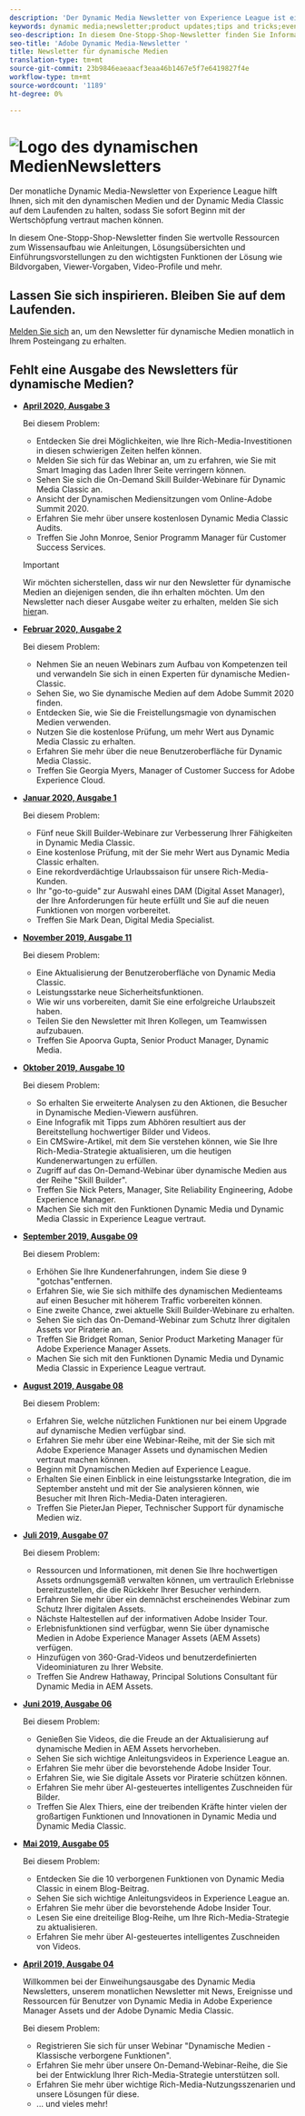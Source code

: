 ```yaml
---
description: 'Der Dynamic Media Newsletter von Experience League ist ein monatlicher Newsletter. Es wurde entwickelt, um Sie bei der Entwicklung mit dynamischen Medien und Dynamic Media Classic zu unterstützen, damit Sie sofort Beginn die Wertschöpfung realisieren können. In diesem One-Stopp-Shop-Newsletter stehen wertvolle Ressourcen zum Wissensaufbau zur Verfügung, darunter Videoanleitungen, Lösungsübersichten und Einführungen zu einigen der wichtigsten Funktionen wie Bildvorgaben, Viewer-Vorgaben, Video-Profile und mehr. '
keywords: dynamic media;newsletter;product updates;tips and tricks;events;customer success;blog;blogs;images;videos;features;capabilities
seo-description: In diesem One-Stopp-Shop-Newsletter finden Sie Informationsquellen wie Videos, Lösungsübersichten und einige der wichtigsten Funktionen wie Bildvorgaben, Viewer-Vorgaben, Video-Profile und mehr.
seo-title: 'Adobe Dynamic Media-Newsletter '
title: Newsletter für dynamische Medien
translation-type: tm+mt
source-git-commit: 23b9846eaeaacf3eaa46b1467e5f7e6419827f4e
workflow-type: tm+mt
source-wordcount: '1189'
ht-degree: 0%

---
```



# ![Logo des dynamischen MedienNewsletters](/help/assets/dynamic-media-newsletter-logo.png)

Der monatliche Dynamic Media-Newsletter von Experience League hilft Ihnen, sich mit den dynamischen Medien und der Dynamic Media Classic auf dem Laufenden zu halten, sodass Sie sofort Beginn mit der Wertschöpfung vertraut machen können.

In diesem One-Stopp-Shop-Newsletter finden Sie wertvolle Ressourcen zum Wissensaufbau wie Anleitungen, Lösungsübersichten und Einführungsvorstellungen zu den wichtigsten Funktionen der Lösung wie Bildvorgaben, Viewer-Vorgaben, Video-Profile und mehr.

## Lassen Sie sich inspirieren. Bleiben Sie auf dem Laufenden.

[Melden Sie sich](https://www.adobe.com/subscription/dynamic-media-newsletter.html) an, um den Newsletter für dynamische Medien monatlich in Ihrem Posteingang zu erhalten.

## Fehlt eine Ausgabe des Newsletters für dynamische Medien?

<!-- * **[May 2020, Issue 4](https://expleague.azureedge.net/assets/aem/Experience-Insider-vol.31.html)**

    In this issue:

    * What business continuity means in uncertain times.
    * Key takeaways from the first all-digital Adobe Summit.
    * Must-watch Experience Manager breakout sessions.
    * Summit customer spotlight: Under Armour.
    * Never miss an Experience Insider webinar.
    * Public sector spotlight: The urgent need for digital enrollment.
    * Look what’s new in Experience Manager Innovation.
    * Build your Experience Manager skills *live* with the Adobe pros.
    * Connect with the Adobe Experience Manager Community.
    * Fast-track your Adobe expertise with Adobe Experience League. -->

* **[April 2020, Ausgabe 3](https://expleague.azureedge.net/assets/dynamic-media/Dynamic_Media_Newsletter_04_2020_April.html)**

   Bei diesem Problem:

   * Entdecken Sie drei Möglichkeiten, wie Ihre Rich-Media-Investitionen in diesen schwierigen Zeiten helfen können.
   * Melden Sie sich für das Webinar an, um zu erfahren, wie Sie mit Smart Imaging das Laden Ihrer Seite verringern können.
   * Sehen Sie sich die On-Demand Skill Builder-Webinare für Dynamic Media Classic an.
   * Ansicht der Dynamischen Mediensitzungen vom Online-Adobe Summit 2020.
   * Erfahren Sie mehr über unsere kostenlosen Dynamic Media Classic Audits.
   * Treffen Sie John Monroe, Senior Programm Manager für Customer Success Services.

   >[!IMPORTANT]
   >
   >Wir möchten sicherstellen, dass wir nur den Newsletter für dynamische Medien an diejenigen senden, die ihn erhalten möchten. Um den Newsletter nach dieser Ausgabe weiter zu erhalten, melden Sie sich [hier](https://nam04.safelinks.protection.outlook.com/?url=http%3A%2F%2Ft.messages.adobe.com%2Fr%2F%3Fid%3Dha6c66e%2C266d7ba%2C26edbee&amp;data=02%7C01%7Crbrough%40adobe.com%7Ce0ec0f8dde0f4eb03d9c08d7e2173fd3%7Cfa7b1b5a7b34438794aed2c178decee1%7C0%7C0%7C637226461801398160&amp;sdata=3c1oREsqy%2FeDPKC3dd4IO9dXomQ1XbokaBAYQl8obrk%3D&amp;reserved=0)an.

* **[Februar 2020, Ausgabe 2](https://expleague.azureedge.net/assets/dynamic-media/Dynamic_Media_Newsletter_02_2020_Feb.html)**

   Bei diesem Problem:

   * Nehmen Sie an neuen Webinars zum Aufbau von Kompetenzen teil und verwandeln Sie sich in einen Experten für dynamische Medien-Classic.
   * Sehen Sie, wo Sie dynamische Medien auf dem Adobe Summit 2020 finden.
   * Entdecken Sie, wie Sie die Freistellungsmagie von dynamischen Medien verwenden.
   * Nutzen Sie die kostenlose Prüfung, um mehr Wert aus Dynamic Media Classic zu erhalten.
   * Erfahren Sie mehr über die neue Benutzeroberfläche für Dynamic Media Classic.
   * Treffen Sie Georgia Myers, Manager of Customer Success for Adobe Experience Cloud.

* **[Januar 2020, Ausgabe 1](https://expleague.azureedge.net/assets/dynamic-media/Dynamic_Media_Newsletter_01_2020_Jan.html)**

   Bei diesem Problem:

   * Fünf neue Skill Builder-Webinare zur Verbesserung Ihrer Fähigkeiten in Dynamic Media Classic.
   * Eine kostenlose Prüfung, mit der Sie mehr Wert aus Dynamic Media Classic erhalten.
   * Eine rekordverdächtige Urlaubssaison für unsere Rich-Media-Kunden.
   * Ihr &quot;go-to-guide&quot; zur Auswahl eines DAM (Digital Asset Manager), der Ihre Anforderungen für heute erfüllt und Sie auf die neuen Funktionen von morgen vorbereitet.
   * Treffen Sie Mark Dean, Digital Media Specialist.

* **[November 2019, Ausgabe 11](https://expleague.azureedge.net/assets/dynamic-media/Dynamic_Media_Newsletter_11_2019_Nov.html)**

   Bei diesem Problem:

   * Eine Aktualisierung der Benutzeroberfläche von Dynamic Media Classic.
   * Leistungsstarke neue Sicherheitsfunktionen.
   * Wie wir uns vorbereiten, damit Sie eine erfolgreiche Urlaubszeit haben.
   * Teilen Sie den Newsletter mit Ihren Kollegen, um Teamwissen aufzubauen.
   * Treffen Sie Apoorva Gupta, Senior Product Manager, Dynamic Media.

* **[Oktober 2019, Ausgabe 10](https://expleague.azureedge.net/assets/dynamic-media/Dynamic_Media_Newsletter_10_2019_Oct.html)**

   Bei diesem Problem:

   * So erhalten Sie erweiterte Analysen zu den Aktionen, die Besucher in Dynamische Medien-Viewern ausführen.
   * Eine Infografik mit Tipps zum Abhören resultiert aus der Bereitstellung hochwertiger Bilder und Videos.
   * Ein CMSwire-Artikel, mit dem Sie verstehen können, wie Sie Ihre Rich-Media-Strategie aktualisieren, um die heutigen Kundenerwartungen zu erfüllen.
   * Zugriff auf das On-Demand-Webinar über dynamische Medien aus der Reihe &quot;Skill Builder&quot;.
   * Treffen Sie Nick Peters, Manager, Site Reliability Engineering, Adobe Experience Manager.
   * Machen Sie sich mit den Funktionen Dynamic Media und Dynamic Media Classic in Experience League vertraut.

* **[September 2019, Ausgabe 09](https://expleague.azureedge.net/assets/dynamic-media/Dynamic_Media_Newsletter_09_2019_Sept.html)**

   Bei diesem Problem:

   * Erhöhen Sie Ihre Kundenerfahrungen, indem Sie diese 9 &quot;gotchas&quot;entfernen.
   * Erfahren Sie, wie Sie sich mithilfe des dynamischen Medienteams auf einen Besucher mit höherem Traffic vorbereiten können.
   * Eine zweite Chance, zwei aktuelle Skill Builder-Webinare zu erhalten.
   * Sehen Sie sich das On-Demand-Webinar zum Schutz Ihrer digitalen Assets vor Piraterie an.
   * Treffen Sie Bridget Roman, Senior Product Marketing Manager für Adobe Experience Manager Assets.
   * Machen Sie sich mit den Funktionen Dynamic Media und Dynamic Media Classic in Experience League vertraut.


* **[August 2019, Ausgabe 08](https://expleague.azureedge.net/assets/dynamic-media/Dynamic_Media_Newsletter_08_2019_Aug.html)**

   Bei diesem Problem:

   * Erfahren Sie, welche nützlichen Funktionen nur bei einem Upgrade auf dynamische Medien verfügbar sind.
   * Erfahren Sie mehr über eine Webinar-Reihe, mit der Sie sich mit Adobe Experience Manager Assets und dynamischen Medien vertraut machen können.
   * Beginn mit Dynamischen Medien auf Experience League.
   * Erhalten Sie einen Einblick in eine leistungsstarke Integration, die im September ansteht und mit der Sie analysieren können, wie Besucher mit Ihren Rich-Media-Daten interagieren.
   * Treffen Sie PieterJan Pieper, Technischer Support für dynamische Medien wiz.


* **[Juli 2019, Ausgabe 07](https://expleague.azureedge.net/assets/dynamic-media/Dynamic_Media_Newsletter_07_2019_July.html)**

   Bei diesem Problem:

   * Ressourcen und Informationen, mit denen Sie Ihre hochwertigen Assets ordnungsgemäß verwalten können, um vertraulich Erlebnisse bereitzustellen, die die Rückkehr Ihrer Besucher verhindern.
   * Erfahren Sie mehr über ein demnächst erscheinendes Webinar zum Schutz Ihrer digitalen Assets.
   * Nächste Haltestellen auf der informativen Adobe Insider Tour.
   * Erlebnisfunktionen sind verfügbar, wenn Sie über dynamische Medien in Adobe Experience Manager Assets (AEM Assets) verfügen.
   * Hinzufügen von 360-Grad-Videos und benutzerdefinierten Videominiaturen zu Ihrer Website.
   * Treffen Sie Andrew Hathaway, Principal Solutions Consultant für Dynamic Media in AEM Assets.

* **[Juni 2019, Ausgabe 06](https://expleague.azureedge.net/assets/dynamic-media/Dynamic_Media_Newsletter_06_2019_June.html)**

   Bei diesem Problem:

   * Genießen Sie Videos, die die Freude an der Aktualisierung auf dynamische Medien in AEM Assets hervorheben.
   * Sehen Sie sich wichtige Anleitungsvideos in Experience League an.
   * Erfahren Sie mehr über die bevorstehende Adobe Insider Tour.
   * Erfahren Sie, wie Sie digitale Assets vor Piraterie schützen können.
   * Erfahren Sie mehr über AI-gesteuertes intelligentes Zuschneiden für Bilder.
   * Treffen Sie Alex Thiers, eine der treibenden Kräfte hinter vielen der großartigen Funktionen und Innovationen in Dynamic Media und Dynamic Media Classic.

* **[Mai 2019, Ausgabe 05](https://expleague.azureedge.net/assets/dynamic-media/Dynamic_Media_Newsletter_05_2019_May.html)**

   Bei diesem Problem:

   * Entdecken Sie die 10 verborgenen Funktionen von Dynamic Media Classic in einem Blog-Beitrag.
   * Sehen Sie sich wichtige Anleitungsvideos in Experience League an.
   * Erfahren Sie mehr über die bevorstehende Adobe Insider Tour.
   * Lesen Sie eine dreiteilige Blog-Reihe, um Ihre Rich-Media-Strategie zu aktualisieren.
   * Erfahren Sie mehr über AI-gesteuertes intelligentes Zuschneiden von Videos.

* **[April 2019, Ausgabe 04](https://expleague.azureedge.net/assets/dynamic-media/Dynamic_Media_Newsletter_04_2019_April.html)**

   Willkommen bei der Einweihungsausgabe des Dynamic Media Newsletters, unserem monatlichen Newsletter mit News, Ereignisse und Ressourcen für Benutzer von Dynamic Media in Adobe Experience Manager Assets und der Adobe Dynamic Media Classic.

   Bei diesem Problem:
   * Registrieren Sie sich für unser Webinar &quot;Dynamische Medien - Klassische verborgene Funktionen&quot;.
   * Erfahren Sie mehr über unsere On-Demand-Webinar-Reihe, die Sie bei der Entwicklung Ihrer Rich-Media-Strategie unterstützen soll.
   * Erfahren Sie mehr über wichtige Rich-Media-Nutzungsszenarien und unsere Lösungen für diese.
   * ... und vieles mehr!